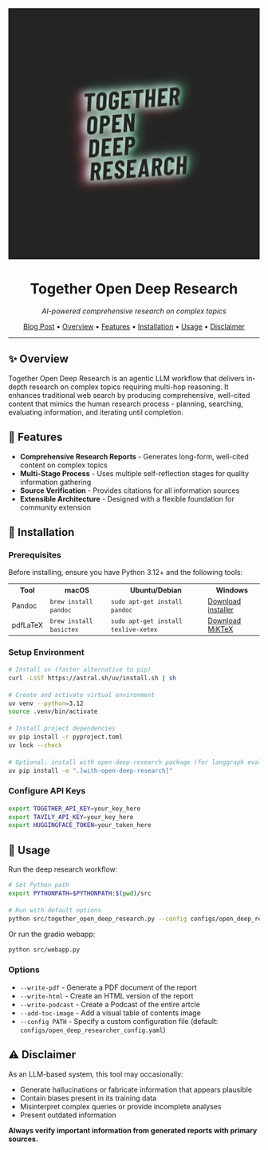 <div align="center">
  <img src="assets/logo_full.png" alt="Together Open Deep Research Logo" width="600">
  <h1>Together Open Deep Research</h1>
  <p><em>AI-powered comprehensive research on complex topics</em></p>

  <p>
    <a href="https://www.together.ai/blog/open-deep-research" target="_blank">Blog Post</a> •
    <a href="#overview">Overview</a> •
    <a href="#features">Features</a> •
    <a href="#installation">Installation</a> •
    <a href="#usage">Usage</a> •
    <a href="#disclaimer">Disclaimer</a>
  </p>
</div>

---

## <a id="overview"></a> ✨ Overview

Together Open Deep Research is an agentic LLM workflow that delivers in-depth research on complex topics requiring multi-hop reasoning. It enhances traditional web search by producing comprehensive, well-cited content that mimics the human research process - planning, searching, evaluating information, and iterating until completion.

## <a id="features"></a> 🎯 Features

- **Comprehensive Research Reports** - Generates long-form, well-cited content on complex topics
- **Multi-Stage Process** - Uses multiple self-reflection stages for quality information gathering
- **Source Verification** - Provides citations for all information sources
- **Extensible Architecture** - Designed with a flexible foundation for community extension

## <a id="installation"></a> 🔧 Installation

### Prerequisites

Before installing, ensure you have Python 3.12+ and the following tools:

<table>
  <tr>
    <th>Tool</th>
    <th>macOS</th>
    <th>Ubuntu/Debian</th>
    <th>Windows</th>
  </tr>
  <tr>
    <td>Pandoc</td>
    <td><code>brew install pandoc</code></td>
    <td><code>sudo apt-get install pandoc</code></td>
    <td><a href="https://pandoc.org/installing.html">Download installer</a></td>
  </tr>
  <tr>
    <td>pdfLaTeX</td>
    <td><code>brew install basictex</code></td>
    <td><code>sudo apt-get install texlive-xetex</code></td>
    <td><a href="https://miktex.org/download">Download MiKTeX</a></td>
  </tr>
</table>

### Setup Environment

```bash
# Install uv (faster alternative to pip)
curl -LsSf https://astral.sh/uv/install.sh | sh

# Create and activate virtual environment
uv venv --python=3.12
source .venv/bin/activate

# Install project dependencies
uv pip install -r pyproject.toml
uv lock --check

# Optional: install with open-deep-research package (for langgraph evals)
uv pip install -e ".[with-open-deep-research]"
```

### Configure API Keys

```bash
export TOGETHER_API_KEY=your_key_here
export TAVILY_API_KEY=your_key_here
export HUGGINGFACE_TOKEN=your_token_here
```

## <a id="usage"></a> 🚀 Usage

Run the deep research workflow:

```bash
# Set Python path
export PYTHONPATH=$PYTHONPATH:$(pwd)/src

# Run with default options
python src/together_open_deep_research.py --config configs/open_deep_researcher_config.yaml
```

Or run the gradio webapp:

```bash
python src/webapp.py
```

### Options

- `--write-pdf` - Generate a PDF document of the report
- `--write-html` - Create an HTML version of the report
- `--write-podcast` - Create a Podcast of the entire artcle
- `--add-toc-image` - Add a visual table of contents image
- `--config PATH` - Specify a custom configuration file (default: `configs/open_deep_researcher_config.yaml`)

## <a id="disclaimer"></a> ⚠️ Disclaimer

As an LLM-based system, this tool may occasionally:

- Generate hallucinations or fabricate information that appears plausible
- Contain biases present in its training data
- Misinterpret complex queries or provide incomplete analyses
- Present outdated information

**Always verify important information from generated reports with primary sources.**

